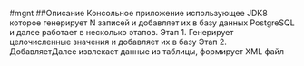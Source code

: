 #mgnt
##Описание
Консольное приложение использующее JDK8 которое генерирует N записей и добавляет их в базу данных PostgreSQL  и далее работает в несколько этапов.
Этап 1. Генерирует целочисленные значения и добавляет их в базу
Этап 2. ДобавляетДалее извлекает данные из таблицы, формирует XML файл